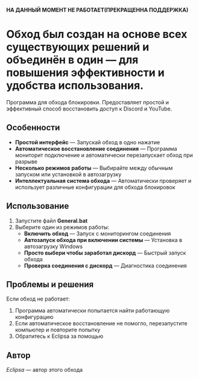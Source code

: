 **НА ДАННЫЙ МОМЕНТ НЕ РАБОТАЕТ(ПРЕКРАЩЕННА ПОДДЕРЖКА)**

# Обход был создан на основе всех существующих решений и объединён в один — для повышения эффективности и удобства использования.

Программа для обхода блокировки. Предоставляет простой и эффективный способ восстановить доступ к Discord и YouTube.

## Особенности

- **Простой интерфейс** — Запускай обход в одно нажатие
- **Автоматическое восстановление соединения** — Программа мониторит подключение и автоматически перезапускает обход при разрыве
- **Несколько режимов работы** — Выбирайте между обычным запуском или установкой в автозагрузку
- **Интеллектуальная система обхода** — Автоматически проверяет и использует различные конфигурации для обхода блокировок

## Использование

1. Запустите файл **General.bat**
2. Выберите один из режимов работы:
   - **Включить обход** — Запуск с мониторингом соединения
   - **Автозапуск обхода при включении системы** — Установка в автозагрузку Windows
   - **Просто выбери чтобы заработал дискорд** — Быстрый запуск обхода
   - **Проверка соединения с дискорд** — Диагностика соединения
   
## Проблемы и решения

Если обход не работает:
1. Программа автоматически попытается найти работающую конфигурацию
2. Если автоматическое восстановление не помогло, перезапустите компьютер и повторите попытку
3. Обратитесь к Eclipsa за помощью

## Автор

*Eclipsa* — автор этого обхода
